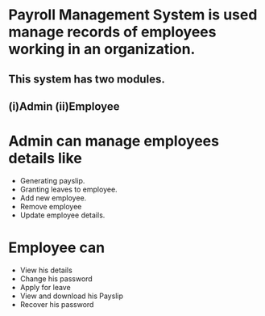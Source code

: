 #  Payroll Management System is used manage records of employees working in an organization.
## This system has two modules.
##  (i)Admin (ii)Employee
# Admin can manage employees details like
* Generating payslip.
* Granting leaves to employee.
* Add new employee.
* Remove employee
* Update employee details.
# Employee can
* View his details
* Change his password
* Apply for leave
* View and download his Payslip
* Recover his password
